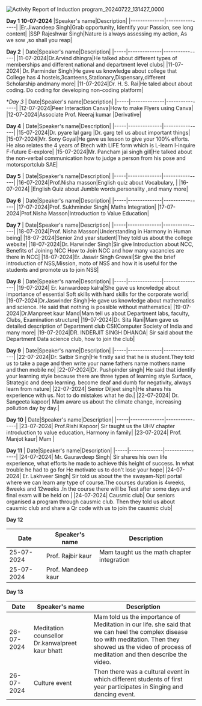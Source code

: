 ![Activity Report of Induction program_20240722_131427_0000](https://github.com/user-attachments/assets/ee405517-76d9-4484-a608-c04a9cabf569)

**Day 1**
**10-07-2024**
|Speaker's name|Description|
|--------------|----------------|
|Er.Jiwandeep Singh|Grab opportunity, Identify your Passion, see long content|
|SSP Rajeshwar Singh|Nature is always assessing my action, As we sow ,so shall you reap|

**Day 2**
| Date|Speaker's name|Description|
|-----|--------------|----------------|
|11-07-2024|Dr.Arvind dhingra|He talked about different types of memberships and different national and department level clubs|
|11-07-2024| Dr. Parminder Singh|He gave us knowledge about college that College has 4 hostels,3canteens,Stationary,Dispensary,different Scholarship andmany more|
|11-07-2024|Dr. H. S. Rai|He taled about about coding. Do coding for developing non-coding platform|

**Day 3*
| Date|Speaker's name|Description|
|-----|--------------|----------------|
|12-07-2024|Peer Interaction Canva|How to make Flyers using Canva|
|12-07-2024|Associate Prof. Neeraj kumar |Derivative|

**Day 4**
| Date|Speaker's name|Description|
|-----|--------------|----------------|
|15-07-2024|Dr. pyare lal garg |Dr. garg tell us about important things|
|15-07-2024|Mr. Sony Goyal|He gave us lesson to  give your 100℅ efforts. He also relates the 4 years of Btech with LIFE form which is L-learn I-inquire F-future E-explore|
|15-07-2024|Mr. Pancham jai singh gill|He talked about the non-verbal communication how to judge a person from his pose and motorsportclub SAE|

**Day 5**
| Date|Speaker's name|Description|
|-----|--------------|----------------|
|16-07-2024|Prof.Nisha masson|English quiz about Vocabulary, |
|16-07-2024|         |English Quiz about Jumble words,personality ,and many more|

**Day 6**
| Date|Speaker's name|Description|
|-----|--------------|----------------|
|17-07-2024|Prof. Sukhminder Singh| Maths Integration|
|17-07-2024|Prof.Nisha Masson|Introduction to Value Education|

**Day 7**
| Date|Speaker's name|Description|
|-----|--------------|----------------|
|18-07-2024|Prof. Nisha Masson|Understanding in Harmony in Human being|
|18-07-2024|Senior 2nd year student|They told us about the college website|
|18-07-2024|Dr. Harwinder Singh|Sir give Introduction about NCC, Benefits of Joining NCC How to Join NCC and how many vacancies are there in NCC|
|18-07-2024|Er. Jaswir Singh Grewal|Sir give the brief introduction of NSS,Mission, moto of NSS and how it is useful for the students  and promote us to join NSS|

**Day 8**
| Date|Speaker's name|Description|
|-----|--------------|----------------|
|19-07-2024| Er. kanwardeep kalra|She gave us knowledge about importance of essential Soft skills with hard skills for the corporate world|
|19-07-2024|Dr.Jaswinder Singh|He gave us knowledge about mathematics and science. He said that nothing is possible without mathematics|
|19-07-2024|Dr.Manpreet kaur Mand|Mam tell us about Department labs, faculty, Clubs, Examination structure|
|19-07-2024|Dr. Sita Rani|Mam gave us detailed description of Department club CSI(Computer Society of India and many more|
|19-07-2024|DR. INDERJIT SINGH DHANOA| Sir said about the Department Data science club, how to join the club|

**Day 9**
| Date|Speaker's name|Description|
|-----|--------------|----------------|
|22-07-2024|Dr. Satbir Singh|He firstly said that he is student.They told us to take a page and then write your name fathers name mothers name and then mobile no|
|22-07-2024|Dr. Pushpinder singh| He said that identify your learning style because there are three types of learning style Surface, Strategic and deep learning. become deaf and dumb for negativity, always learn from nature| 
|22-07-2024| Senior Diljeet singh|He shares his experience with us. Not to do mistakes what he do.|
|22-07-2024| Dr. Sangeeta kapoor| Mam aware us about the climate change, increasing pollution day by day.|

**Day 10**
| Date|Speaker's name|Description|
|-----|--------------|----------------|
|23-07-2024| Prof.Rishi Kapoor| Sir taught us the UHV chapter introduction to value education, Harmony in family|
|23-07-2024| Prof. Manjot kaur| Mam |

**Day 11**
| Date|Speaker's name|Description|
|-----|--------------|----------------|
|24-07-2024| Mr. Gauravdeep Singh| Sir shares his own life experience, what efforts he made to achieve this height of success. In what trouble he had to go for He motivate us to don't lose your hope|
|24-07-2024| Er. Lakhveer Singh| Sir told us about the the swayam-Nptl portal where we can learn any type of course.The courses duration is 4weeks, 8weeks and 12weeks .In the course there will be Test after some days and final exam will be held on |
|24-07-2024| Causmic club| Our seniors organised a program through causmic club. Then they told us about causmic club and share a Qr code with us to join the causmic club|

**Day 12**

| Date|Speaker's name|Description|
|-----|--------------|----------------|
|25-07-2024|Prof. Rajbir kaur| Mam taught us the math chapter integration|
|25-07-2024|Prof. Mandeep kaur|

**Day 13**

| Date|Speaker's name|Description|
|-----|--------------|----------------|
|26-07-2024|Meditation counsellor Dr.kanwalpreet kaur bhatt| Mam told us the importance of Meditation in our life. she said that we can heel the complex disease too with meditation. Then they showed us the video of process of meditation and then describe the video.|
|26-07-2024|Culture event |Then there was a cultural event in which different students of first year participates in  Singing and dancing event.|


